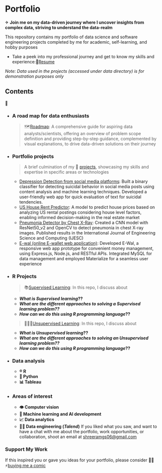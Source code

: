 # Portfolio

✈ __Join me on my data-driven journey where I uncover insights from complex data, striving to understand the data-realm__


This repository contains my portfolio of data science and software engineering projects completed by me for academic, self-learning, and hobby purposes
 
-   Take a peek into my professional journey and get to know my skills and experience:📝[Resume](https://github.com/shreeramgs/Resume/blob/main/Resume.pdf)

_Note: Data used in the projects (accessed under data directory) is for demonstration purposes only_


## Contents
📖
-   ### A road map for data enthusiasts
    >   🗺️[Roadmap](https://github.com/shreeramgs/roadmap): A comprehensive guide for aspiring data analysts/scientists, offering an overview of problem scope definition and providing step-by-step guidance, complemented by visual explanations, to drive data-driven solutions on their journey


-   ### Portfolio projects
    >A brief culmination of my 💼 [projects](https://github.com/shreeramgs/Data-Science-projects/tree/main), showcasing my skills and expertise in specific areas or technologies
    -   [Depression Detection from social media platforms](https://github.com/shreeramgs/depression_detector): Built a binary classifier for detecting suicidal behavior in social media posts using content analysis and machine learning techniques. Developed a user-friendly web app for quick evaluation of text for suicidal tendencies.
    -   [US House Rent Predictor](https://github.com/shreeramgs/US_House_Rent_Predictor): A model to predict house prices based on analyzing US rental postings considering house level factors, enabling informed decision-making in the real estate market
    -   [Pneumonia Detector by Chest X-Ray](https://github.com/shreeramgs/pneumonia_detector): Created a CNN model with ResNet50_v2 and OpenCV to detect pneumonia in chest X-ray images. Published results in the International Journal of Engineering Science and Computing (IJESC)
    -   [E-wal (online E-wallet web application)](https://github.com/shreeramgs/E-wal): Developed E-Wal, a responsive web app prototype for convenient money management, using Express.js, Node.js, and RESTful APIs. Integrated MySQL for data management and employed Materialize for a seamless user experience

-   ### R Projects
    >   📚[Supervised Learning](https://github.com/shreeramgs/Data-Science-projects/tree/main/Data%20Science%20Projects/Supervised%20Learning%20Methods): In this repo, I discuss about

    -    **_What is Supervised learning_??**
    -   **_What are the different approaches to solving a Supervised learning problem??_** 
    -   **_How can we do this using R programming language_??**


    >   🕵🏻‍♂️[Unsupervised Learning](https://github.com/shreeramgs/Data-Science-projects/tree/main/Data%20Science%20Projects/unsupervised%20learning%20methods): In this repo, I discuss about
    -   **_What is Unsupervised learning_??**
    -   **_What are the different approaches to solving an Unsupervised learning problem??_** 
    -   **_How can we do this using R programming language_??**


-   ### Data analysis
    >   
    -   **®️ R**
    -   **🐍 Python**
    -   **📊 Tableau**

-   ### Areas of interest
    -   **👁️ Computer vision**
    -   **🤖 Machine learning and AI development**
    -   **📈 Data analytics**
    -   **👷🏻 Data engineering (_Talend_)**
If you liked what you saw, and want to have a chat with me about the portfolio, work opportunities, or collaboration, shoot an email at shreeramgs06@gmail.com

### Support My Work

If this  inspired you or gave you ideas for your portfolio, please consider 🦸🦇⚡[buying me a comic](https://bmc.link/shreeramgs)

